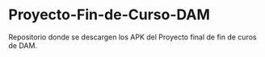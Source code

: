 # Proyecto-Fin-de-Curso-DAM
Repositorio donde se descargen los APK del Proyecto final de fin de curos de DAM.
